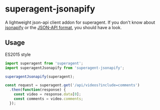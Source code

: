 # superagent-jsonapify

A lightweight json-api client addon for superagent. If you don't know about [jsonapify](https://www.npmjs.com/package/jsonapify) or the [JSON-API format](http://jsonapi.org/format/), you should have a look.

## Usage

ES2015 style

```javascript
import superagent from 'superagent';
import superagentJsonapify from 'superagent-jsonapify';

superagentJsonapify(superagent);

const request = superagent.get('/api/videos?include=comments')
  .then(function(response) {
    const video = response.data[0];
    const comments = video.comments;
  });
```
